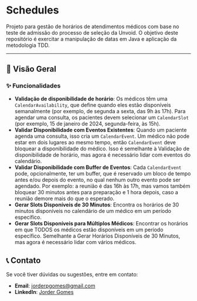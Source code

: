 # Schedules

Projeto para gestão de horários de atendimentos médicos com base no teste de admissão do processo de seleção da Unvoid. O objetivo deste repositório é exercitar a manipulação de datas em Java e aplicação da metodologia TDD.

---

## 📖 Visão Geral

### ✨ Funcionalidades
- **Validação de disponibilidade de horário**: Os médicos têm uma `CalendarAvailability`, que define quando eles estão disponíveis semanalmente (por exemplo, de segunda a sexta, das 9h às 17h). Para agendar uma consulta, os pacientes devem selecionar um `CalendarSlot` (por exemplo, 15 de janeiro de 2024, segunda-feira, às 15h).
- **Validar Disponibilidade com Eventos Existentes**: Quando um paciente agenda uma consulta, isso cria um `CalendarEvent`. Um médico não pode estar em dois lugares ao mesmo tempo, então `CalendarEvent` deve bloquear a disponibilidade do médico. Isso é semelhante à Validação de disponibilidade de horário, mas agora é necessário lidar com eventos do calendário.
- **Validar Disponibilidade com Buffer de Eventos**: Cada `CalendarEvent` pode, opcionalmente, ter um buffer, que é reservado um bloco de tempo antes e/ou depois do evento, no qual nenhum outro evento pode ser agendado. Por exemplo: a reunião é das 16h às 17h, mas vamos também bloquear 30 minutos antes para preparação e 1 hora depois, caso a reunião demore mais do que o esperado.
- **Gerar Slots Disponíveis de 30 Minutos**: Encontra os horários de 30 minutos disponíveis no calendário de um médico em um período específico.
- **Gerar Slots Disponíveis para Múltiplos Médicos**: Encontrar os horários em que TODOS os médicos estão disponíveis em um período específico. Semelhante a Gerar Horários Disponíveis de 30 Minutos, mas agora é necessário lidar com vários médicos.

## 📞 Contato

Se você tiver dúvidas ou sugestões, entre em contato:
- **Email**: jorderpgomes@gmail.com
- **LinkedIn**: [Jorder Gomes](https://www.linkedin.com/in/jorder-gomes-645636186/)
